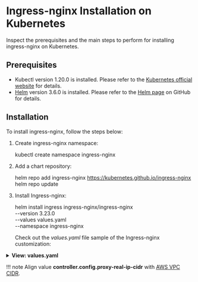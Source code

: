 # Ingress-nginx Installation on Kubernetes

Inspect the prerequisites and the main steps to perform for installing ingress-nginx on Kubernetes.

## Prerequisites

* Kubectl version 1.20.0 is installed. Please refer to the [Kubernetes official website](https://v1-18.docs.kubernetes.io/docs/setup/release/notes/) for details.
* [Helm](https://helm.sh) version 3.6.0 is installed. Please refer to the [Helm page](https://github.com/helm/helm/releases/tag/v3.6.0) on GitHub for details.

## Installation

To install ingress-nginx, follow the steps below:

1. Create ingress-nginx namespace:

      kubectl create namespace ingress-nginx

2. Add a chart repository:

      helm repo add ingress-nginx https://kubernetes.github.io/ingress-nginx
      helm repo update

3. Install Ingress-nginx:

      helm install ingress ingress-nginx/ingress-nginx \
      --version 3.23.0 \
      --values values.yaml \
      --namespace ingress-nginx

   Check out the *values.yaml* file sample of the Ingress-nginx customization:

<details>
<summary><b>View: values.yaml</b></summary>

```yaml
controller:
  addHeaders:
    X-Content-Type-Options: nosniff
    X-Frame-Options: SAMEORIGIN
  resources:
    limits:
      memory: "256Mi"
    requests:
      cpu: "50m"
      memory: "128M
  config:
    ssl-redirect: 'true'
    client-header-buffer-size: '64k'
    http2-max-field-size: '64k'
    http2-max-header-size: '64k'
    large-client-header-buffers: '4 64k'
    upstream-keepalive-timeout: '120'
    keep-alive: '10'
    use-forwarded-headers: 'true'
    proxy-real-ip-cidr: '172.32.0.0/16'
    proxy-buffer-size: '8k'

  service:
    type: NodePort
    nodePorts:
      http: 32080
      https: 324
  updateStrategy:
    rollingUpdate:
      maxUnavailable: 1
    type: RollingUpdate
  metrics:
    enabled: true
defaultBackend:
  enabled: true
serviceAccount:
  create: true
  name: nginx-ingress-service-account
```

</details>

!!! note
    Align value **controller.config.proxy-real-ip-cidr** with [AWS VPC CIDR](https://kubernetes.github.io/ingress-nginx/user-guide/miscellaneous/#source-ip-address).
